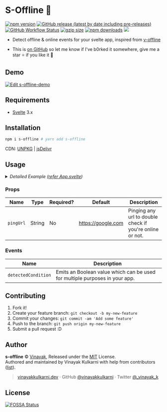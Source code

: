 # S-Offline 🗼

<a href="http://npmjs.org/package/s-offline"><img src="https://img.shields.io/npm/v/s-offline.svg" alt="npm version"></a> <a href="https://github.com/vinayakkulkarni/s-offline/releases"><img alt="GitHub release (latest by date including pre-releases)" src="https://img.shields.io/github/v/release/vinayakkulkarni/s-offline?include_prereleases"></a> <a href="https://github.com/vinayakkulkarni/s-offline/actions?query=workflow%3A%22Ship+js+trigger%22"><img alt="GitHub Workflow Status" src="https://img.shields.io/github/workflow/status/vinayakkulkarni/s-offline/Ship%20js%20trigger"></a> <a href="https://bundlephobia.com/result?p=s-offline"><img src="http://img.badgesize.io/vinayakkulkarni/s-offline/master/dist/s-offline.min.js?compression=gzip" alt="gzip size"></a> <a href="http://npm-stat.com/charts.html?package=s-offline"><img src="https://img.shields.io/npm/dm/s-offline.svg" alt="npm downloads"></a> <a href="https://app.fossa.com/projects/git%2Bgithub.com%2Fvinayakkulkarni%2Fs-offline?ref=badge_shield" alt="FOSSA Status"><img src="https://app.fossa.com/api/projects/git%2Bgithub.com%2Fvinayakkulkarni%2Fs-offline.svg?type=shield"/></a>


* Detect offline & online events for your svelte app, inspired from [v-offline](https://github.com/vinayakkulkarni/v-offline)

* This is [on GitHub](https://github.com/vinayakkulkarni/s-offline) so let me know if I've b0rked it somewhere, give me a star :star: if you like it :beers:

## Demo

[![Edit s-offline-demo](https://codesandbox.io/static/img/play-codesandbox.svg)](https://codesandbox.io/s/svelte-s-offline-demo-ziixr?fontsize=14&hidenavigation=1&theme=dark)

## Requirements

* [Svelte](https://svelte.dev/) 3.x

## Installation

```bash
npm i s-offline # yarn add s-offline
```

CDN: [UNPKG](https://unpkg.com/s-offline/dist/) | [jsDelivr](https://cdn.jsdelivr.net/npm/s-offline/dist/)

## Usage

<details>
<summary>
<em>Detailed Example (<a href="examples/App.svelte">refer App.svelte</a>)</em>
</summary>

```html
<script>
  import SOffline from 's-offline';
	const handleNetworkChange = ({ detail }) => {
		console.log('event details: ', detail);
	}
</script>

<SOffline
	pingUrl="https://bitly.com"
	on:detectedCondition={handleNetworkChange}>
		<span slot="online" class="online">
			😊
		</span>
		<span slot="offline" class="offline">
			🤕
		</span>
</SOffline>

<style>
.online {
	font-size: 10rem;
	text-align: center;
}
.offline {
	font-size: 10rem;
	text-align: center;
}
</style>
```
</details>

### Props

| Name            | Type   | Required? | Default              | Description                                                 |
| --------------  | ------ | --------- | ---------            | ----------------------------------------------------------- |
| `pingUrl`       | String | No        | https://google.com   | Pinging any url to double check if you're online or not.    |

### Events

| Name                 | Description                                                                 |
| -------------------- | --------------------------------------------------------------------------- |
| `detectedCondition`  | Emits an Boolean value which can be used for multiple purposes in your app. |

## Contributing

1.  Fork it!
2.  Create your feature branch: `git checkout -b my-new-feature`
3.  Commit your changes: `git commit -am 'Add some feature'`
4.  Push to the branch: `git push origin my-new-feature`
5.  Submit a pull request :D

## Author

**s-offline** © [Vinayak](https://github.com/vinayakkulkarni), Released under the [MIT](./LICENSE) License.<br>
Authored and maintained by Vinayak Kulkarni with help from contributors ([list](https://github.com/vinayakkulkarni/s-offline/contributors)).

> [vinayakkulkarni.dev](https://vinayakkulkarni.dev) · GitHub [@vinayakkulkarni](https://github.com/vinayakkulkarni) · Twitter [@\_vinayak_k](https://twitter.com/_vinayak_k)


## License
[![FOSSA Status](https://app.fossa.com/api/projects/git%2Bgithub.com%2Fvinayakkulkarni%2Fs-offline.svg?type=large)](https://app.fossa.com/projects/git%2Bgithub.com%2Fvinayakkulkarni%2Fs-offline?ref=badge_large)